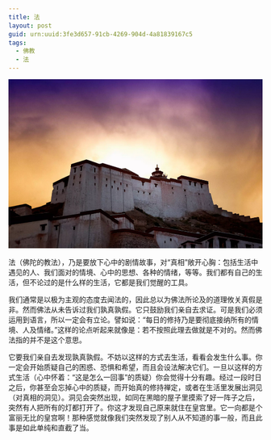 ```yaml
---
title: 法
layout: post
guid: urn:uuid:3fe3d657-91cb-4269-904d-4a81839167c5
tags:
  - 佛教
  - 法
---
```



[![](/media/files/2010/08/03/fof.png)](https://bolg-1257385283.cos.ap-chengdu.myqcloud.com/2010/08/03/fof.png)

法（佛陀的教法），乃是要放下心中的剧情故事，对“真相”敞开心胸：包括生活中遇见的人、我们面对的情境、心中的思想、各种的情绪，等等。我们都有自己的生活，但不论过的是什么样的生活，它都是我们觉醒的工具。

我们通常是以极为主观的态度去闻法的，因此总以为佛法所论及的道理攸关真假是非。然而佛法从未告诉过我们孰真孰假。它只鼓励我们亲自去求证。可是我们必须运用到语言，所以一定会有立论。譬如说：“每日的修持乃是要彻底接纳所有的情境、人及情绪。”这样的论点听起来就像是：若不按照此理去做就是不对的。然而佛法指的并不是这个意思。

它要我们亲自去发现孰真孰假。不妨以这样的方式去生活，看看会发生什么事。你一定会开始质疑自己的困惑、恐惧和希望，而且会设法解决它们。一旦以这样的方式生活（心中怀着：“这是怎么一回事”的质疑）你会觉得十分有趣。经过一段时日之后，你甚至会忘掉心中的质疑，而开始真的修持禅定，或者在生活里发展出洞见（对真相的洞见）。洞见会突然出现，如同在黑暗的屋子里摸索了好一阵子之后，突然有人把所有的灯都打开了。你这才发现自己原来就住在皇宫里。它一向都是个富丽无比的皇宫啊！那种感觉就像我们突然发现了别人从不知道的事一般，而且此事是如此单纯和直截了当。